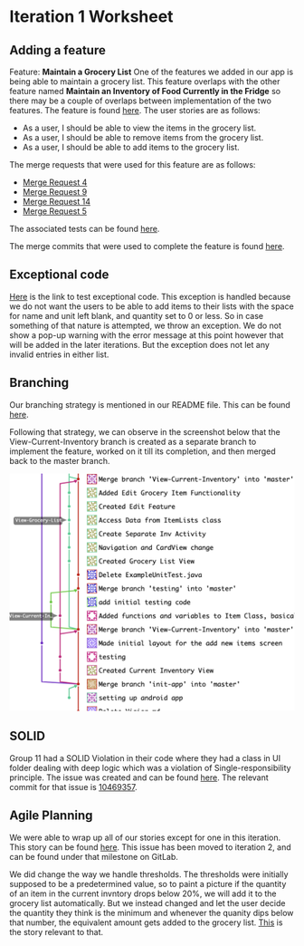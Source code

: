 # Iteration 1 Worksheet

## Adding a feature

Feature: **Maintain a Grocery List**
One of the features we added in our app is being able to maintain a grocery list. This feature overlaps with the other feature named **Maintain an Inventory of Food Currently in the Fridge** so there may be a couple of overlaps between implementation of the two features.  The feature is found [here](https://code.cs.umanitoba.ca/3350-winter-2021-a01/refrigator-tracker-group-10/-/issues/2).
The user stories are as follows:
* As a user, I should be able to view the items in the grocery list.
* As a user, I should be able to remove items from the grocery list.
* As a user, I should be able to add items to the grocery list.
 
The merge requests that were used for this feature are as follows:
* [Merge Request 4](https://code.cs.umanitoba.ca/3350-winter-2021-a01/refrigator-tracker-group-10/-/merge_requests/4)
* [Merge Request 9](https://code.cs.umanitoba.ca/3350-winter-2021-a01/refrigator-tracker-group-10/-/merge_requests/9)
* [Merge Request 14](https://code.cs.umanitoba.ca/3350-winter-2021-a01/refrigator-tracker-group-10/-/merge_requests/14)
* [Merge Request 5](https://code.cs.umanitoba.ca/3350-winter-2021-a01/refrigator-tracker-group-10/-/merge_requests/5)
 
The associated tests can be found [here](https://code.cs.umanitoba.ca/3350-winter-2021-a01/refrigator-tracker-group-10/-/tree/master/app/src/test/java/com/smartkitchen/tests).
 
The merge commits that were used to complete the feature is found [here](https://code.cs.umanitoba.ca/3350-winter-2021-a01/refrigator-tracker-group-10/-/merge_requests/14/commits).


## Exceptional code

[Here](https://code.cs.umanitoba.ca/3350-winter-2021-a01/refrigator-tracker-group-10/-/blob/master/app/src/test/java/com/smartkitchen/tests/ListValidationTest.java) is the link to test exceptional code. This exception is handled because we do not want the users to be able to add items to their lists with the space for name and unit left blank, and quantity set to 0 or less. So in case something of that nature is attempted, we throw an exception. We do not show a pop-up warning with the error message at this point however that will be added in the later iterations. But the exception does not let any invalid entries in either list.

## Branching

Our branching strategy is mentioned in our README file. This can be found [here](README.md).

Following that strategy, we can observe in the screenshot below that the View-Current-Inventory branch is created as a separate branch to implement the feature, worked on it till its completion, and then merged back to the master branch.

![Branching](branch.png "Branching")

## SOLID

Group 11 had a SOLID Violation in their code where they had a class in UI folder dealing with deep logic which was a violation of Single-responsibility principle. The issue was created and can be found [here](https://code.cs.umanitoba.ca/3350-winter-2021-a01/your-internet-neighbours-group-11/-/issues/31). The relevant commit for that issue is [10469357](https://code.cs.umanitoba.ca/3350-winter-2021-a01/your-internet-neighbours-group-11/-/commit/10469357ee34726c440ac245c01a6888b1784ccb).

## Agile Planning

We were able to wrap up all of our stories except for one in this iteration. This story can be found [here](https://code.cs.umanitoba.ca/3350-winter-2021-a01/refrigator-tracker-group-10/-/issues/22). This issue has been moved to iteration 2, and can be found under that milestone on GitLab.

We did change the way we handle thresholds. The thresholds were initially supposed to be a predetermined value, so to paint a picture if the quantity of an item in the current invntory drops below 20%, we will add it to the grocery list automatically. But we instead changed and let the user decide the quantity they think is the minimum and whenever the quanity dips below that number, the equivalent amount gets added to the grocery list. [This](https://code.cs.umanitoba.ca/3350-winter-2021-a01/refrigator-tracker-group-10/-/issues/21) is the story relevant to that.
